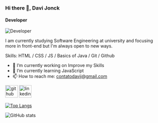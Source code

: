 ### Hi there 👋, Davi Jonck
#### Developer
![Developer](https://www.ufpb.br/lmca/contents/imagens/le-tlc-lc-700x200-06302016.jpg/@@images/a8e17793-bce4-41b7-83cd-3c278dd29e72.jpeg)

I am currently studying Software Engineering at university and focusing more in front-end but I'm always open to new ways.



Skills: HTML / CSS / JS / Basics of Java / Git / Github

- 🔭 I’m currently working on Improve my Skills 
- 🌱 I’m currently learning JavaScript 
- 📫 How to reach me: contatodavij@gmail.com 


[<img src='https://cdn.jsdelivr.net/npm/simple-icons@3.0.1/icons/github.svg' alt='github' height='40'>](https://github.com/davijonck)  [<img src='https://cdn.jsdelivr.net/npm/simple-icons@3.0.1/icons/linkedin.svg' alt='linkedin' height='40'>](https://www.linkedin.com/in/davi-jonck-212301229/)  

[![Top Langs](https://github-readme-stats.vercel.app/api/top-langs/?username=davijonck)](https://github.com/anuraghazra/github-readme-stats)

![GitHub stats](https://github-readme-stats.vercel.app/api?username=davijonck&show_icons=true)  

